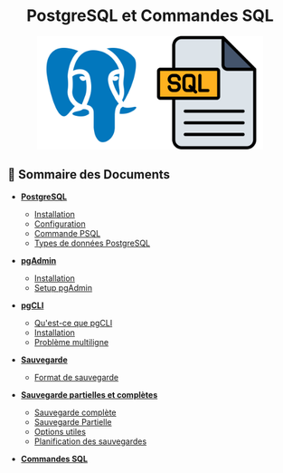 <h1 align="center">PostgreSQL et Commandes SQL</h1>
<div align="center"><img src="images/postgresql.png" width="200"><img src="images/sql.png" width="200"></div>

## 📌 Sommaire des Documents

- **[PostgreSQL](PostgreSQL.md)**

  - [Installation](PostgreSQL.md#-installation)
  - [Configuration](PostgreSQL.md#-configuration)
  - [Commande PSQL](PostgreSQL.md#-commandes-psql)
  - [Types de données PostgreSQL](PostgreSQL.md#️-types-de-données-postgresql)

- **[pgAdmin](PostgreSQL.md#pgadmin)**

  - [Installation](PostgreSQL.md#-installation-1)
  - [Setup pgAdmin](PostgreSQL.md#️-setup-pgadmin4)

- **[pgCLI](PostgreSQL.md#guide-dinstallation-de-pgcli-sur-linux-mint)**

  - [Qu'est-ce que pgCLI](PostgreSQL.md#-quest-ce-que-pgcli-)
  - [Installation](PostgreSQL.md#️-installation-de-pgcli-avec-pipx)
  - [Problème multiligne](PostgreSQL.md#️-problème-de-multiligne-via-le-bouton-f3-sur-linux)

- **[Sauvegarde](PostgreSQL.md#-gestion-des-sauvegardes)**

  - [Format de sauvegarde](PostgreSQL.md#-formats-de-sauvegarde-avec-pg_dump)

- **[Sauvegarde partielles et complètes](PostgreSQL.md#les-sauvegardes-partielles-et-complètes)**

  - [Sauvegarde complète](PostgreSQL.md#-sauvegarde-complète-full)
  - [Sauvegarde Partielle](PostgreSQL.md#️-sauvegarde-partielle)
  - [Options utiles](PostgreSQL.md#-options-utiles)
  - [Planification des sauvegardes](PostgreSQL.md#planification-des-sauvegardes)

- **[Commandes SQL](Commandes-SQL.md)**
